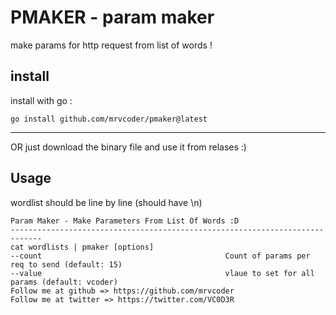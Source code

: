 # PMAKER - param maker
make params for http request from list of words !


## install

install with go :
```
go install github.com/mrvcoder/pmaker@latest
```
---
OR just download the binary file and use it  from relases :)


## Usage
wordlist should be line by line (should have \n)
```
Param Maker - Make Parameters From List Of Words :D
-----------------------------------------------------------------------------
cat wordlists | pmaker [options]
--count                                         Count of params per req to send (default: 15)
--value                                         vlaue to set for all params (default: vcoder)
Follow me at github => https://github.com/mrvcoder
Follow me at twitter => https://twitter.com/VC0D3R
```
